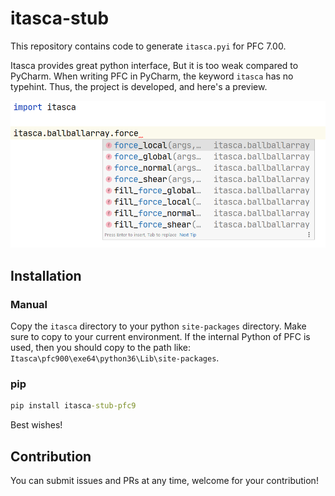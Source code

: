# itasca-stub

This repository contains code to generate `itasca.pyi` for PFC 7.00.

Itasca provides great python interface, But it is too weak compared to PyCharm.
When writing PFC in PyCharm, the keyword `itasca` has no typehint.
Thus, the project is developed, and here's a preview.

![preview](https://raw.githubusercontent.com/panhaoyu/itasca-stub/master/doc/assets/preview.png)

## Installation

### Manual

Copy the `itasca` directory to your python `site-packages` directory.
Make sure to copy to your current environment.
If the internal Python of PFC is used, then you should copy to the path like:
`Itasca\pfc900\exe64\python36\Lib\site-packages`.

### pip

```cmd
pip install itasca-stub-pfc9
```

Best wishes!

## Contribution

You can submit issues and PRs at any time, welcome for your contribution!